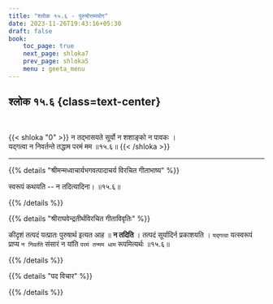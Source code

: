 ```yaml
---
title: "श्लोक १५.६ - पुरुषोत्तमयोग"
date: 2023-11-26T19:43:16+05:30
draft: false
book:
    toc_page: true
    next_page: shloka7
    prev_page: shloka5
    menu : geeta_menu
---
```




## श्लोक १५.६ {class=text-center}

<br/>

{{< shloka  "0"  >}}
न तद्भासयते सूर्यो न शशाङ्को न पावकः ।  
यद्गत्वा न निवर्तन्ते तद्धाम परमं मम ॥१५.६॥
{{< /shloka >}}

---


{{% details "श्रीमन्मध्वाचार्यभगवत्पादाचर्य विरचित  गीताभाष्य" %}}

स्वरूपं कथयति -- न तदित्यादिना। ॥१५.६॥

{{% /details %}}



{{% details "श्रीराघवेन्द्रतीर्थविरचित गीताविवृतिः" %}}

कीदृशं तत्पदं यत्प्रातः पुरुषार्थ इत्यत आह ॥ 
**न तदिति** । तत्पदं सूर्यादिर्न
प्रकाशयति । `यद्गत्वा` यत्स्वरूपं प्राप्य 
`न निवर्तंते` संसारं न यांति `परमं तन्मम धाम`
रूपमित्यर्थः ॥१५.६॥

{{% /details %}}



{{% details "पद विचार" %}}


{{% /details %}}
